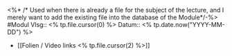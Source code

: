 <%* /* Used when there is already a file for the subject of the lecture, and I merely want to add the existing file into the database of the Module*/-%>
#Modul
Vlsg:: <% tp.file.cursor(0) %>
Datum:: <% tp.date.now("YYYY-MM-DD") %>
- [[Folien / Video links <% tp.file.cursor(2) %>]]